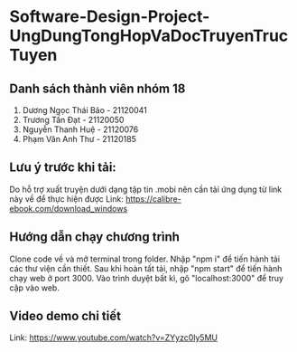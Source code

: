 # Software-Design-Project-UngDungTongHopVaDocTruyenTrucTuyen
## Danh sách thành viên nhóm 18
1. Dương Ngọc Thái Bảo - 21120041
2. Trương Tấn Đạt - 21120050
3. Nguyễn Thanh Huệ - 21120076
4. Phạm Vân Anh Thư - 21120185
## Lưu ý trước khi tải:
Do hỗ trợ xuất truyện dưới dạng tập tin .mobi nên cần tải ứng dụng từ link này về để thực hiện được
Link: https://calibre-ebook.com/download_windows

## Hướng dẫn chạy chương trình
Clone code về và mở terminal trong folder.
Nhập "npm i" để tiến hành tải các thư viện cần thiết.
Sau khi hoàn tất tải, nhập "npm start" để tiến hành chạy web ở port 3000.
Vào trình duyệt bất kì, gõ "localhost:3000" để truy cập vào web.
## Video demo chi tiết
Link: https://www.youtube.com/watch?v=ZYyzc0ly5MU
